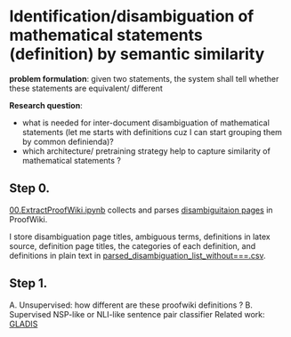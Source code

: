 # Identification/disambiguation of mathematical statements (definition) by semantic similarity

**problem formulation**: given two statements, the system shall tell whether these statements are equivalent/ different

**Research question**: 

- what is needed for inter-document disambiguation of mathematical statements (let me starts with definitions cuz I can start grouping them by common definienda)?
- which architecture/ pretraining strategy help to capture similarity of mathematical statements ?
  

## Step 0. 
[00.ExtractProofWiki.ipynb](00.ExtractProofWiki.ipynb) collects and parses [disambiguitaion pages](https://proofwiki.org/wiki/Category:Disambiguation_Pages) in ProofWiki.

I store disambiguation page titles, ambiguous terms, definitions in latex source, definition page titles, the categories of each definition, and definitions in plain text
in [parsed_disambiguation_list_without===.csv](parsed_disambiguation_list_without===.csv).

## Step 1.
A. Unsupervised: how different are these proofwiki definitions ?
B. Supervised NSP-like or NLI-like sentence pair classifier
Related work: [GLADIS](https://github.com/tigerchen52/GLADIS)
